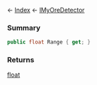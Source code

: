 ← [Index](Api-Index) ← [IMyOreDetector](Sandbox.ModAPI.Ingame.IMyOreDetector)

### Summary

```csharp
public float Range { get; }
```

### Returns

[float](System.Single)

